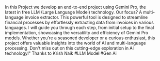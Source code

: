 In this Project we develop an end-to-end project using Gemini Pro, the latest in free LLM (Large Language Model) technology. Our focus? A multi-language invoice extractor. This powerful tool is designed to streamline financial processes by effortlessly extracting data from invoices in various languages. I will guide you through each step, from initial setup to the final implementation, showcasing the versatility and efficiency of Gemini Pro models. Whether you're a seasoned developer or a curious enthusiast, this project offers valuable insights into the world of AI and multi-language processing. Don't miss out on this cutting-edge exploration in AI technology!"
Thanks to Krish Naik
#LLM Model
#Gen Ai
